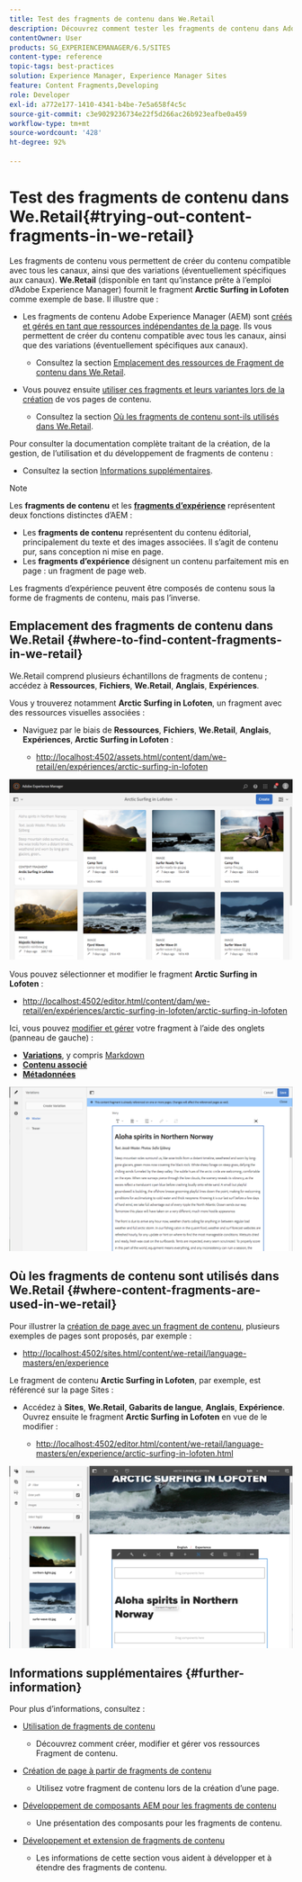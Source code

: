 ```yaml
---
title: Test des fragments de contenu dans We.Retail
description: Découvrez comment tester les fragments de contenu dans Adobe Experience Manager à l’aide de We.Retail.
contentOwner: User
products: SG_EXPERIENCEMANAGER/6.5/SITES
content-type: reference
topic-tags: best-practices
solution: Experience Manager, Experience Manager Sites
feature: Content Fragments,Developing
role: Developer
exl-id: a772e177-1410-4341-b4be-7e5a658f4c5c
source-git-commit: c3e9029236734e22f5d266ac26b923eafbe0a459
workflow-type: tm+mt
source-wordcount: '428'
ht-degree: 92%

---
```


# Test des fragments de contenu dans We.Retail{#trying-out-content-fragments-in-we-retail}

Les fragments de contenu vous permettent de créer du contenu compatible avec tous les canaux, ainsi que des variations (éventuellement spécifiques aux canaux). **We.Retail** (disponible en tant qu’instance prête à l’emploi d’Adobe Experience Manager) fournit le fragment **Arctic Surfing in Lofoten** comme exemple de base. Il illustre que :

* Les fragments de contenu Adobe Experience Manager (AEM) sont [créés et gérés en tant que ressources indépendantes de la page](/help/assets/content-fragments/content-fragments.md). Ils vous permettent de créer du contenu compatible avec tous les canaux, ainsi que des variations (éventuellement spécifiques aux canaux).

   * Consultez la section [Emplacement des ressources de Fragment de contenu dans We.Retail](#where-to-find-content-fragments-in-we-retail).

* Vous pouvez ensuite [utiliser ces fragments et leurs variantes lors de la création](/help/sites-authoring/content-fragments.md) de vos pages de contenu.

   * Consultez la section [Où les fragments de contenu sont-ils utilisés dans We.Retail](#where-content-fragments-are-used-in-we-retail).

Pour consulter la documentation complète traitant de la création, de la gestion, de l’utilisation et du développement de fragments de contenu :

* Consultez la section [Informations supplémentaires](#further-information).

>[!NOTE]
>
>Les **fragments de contenu** et les **[fragments d’expérience](/help/sites-authoring/experience-fragments.md)** représentent deux fonctions distinctes d’AEM :
>
>* Les **fragments de contenu** représentent du contenu éditorial, principalement du texte et des images associées. Il s’agit de contenu pur, sans conception ni mise en page.
>* Les **fragments d’expérience** désignent un contenu parfaitement mis en page : un fragment de page web.
>
>Les fragments d’expérience peuvent être composés de contenu sous la forme de fragments de contenu, mais pas l’inverse.

## Emplacement des fragments de contenu dans We.Retail {#where-to-find-content-fragments-in-we-retail}

We.Retail comprend plusieurs échantillons de fragments de contenu ; accédez à **Ressources**, **Fichiers**, **We.Retail**, **Anglais**, **Expériences**.

Vous y trouverez notamment **Arctic Surfing in Lofoten**, un fragment avec des ressources visuelles associées :

* Naviguez par le biais de **Ressources**, **Fichiers**, **We.Retail**, **Anglais**, **Expériences**, **Arctic Surfing in Lofoten** :

   * [http://localhost:4502/assets.html/content/dam/we-retail/en/expériences/arctic-surfing-in-lofoten](http://localhost:4502/assets.html/content/dam/we-retail/en/experiences/arctic-surfing-in-lofoten)

![cf-44](assets/cf-44.png)

Vous pouvez sélectionner et modifier le fragment **Arctic Surfing in Lofoten** :

* [http://localhost:4502/editor.html/content/dam/we-retail/en/expériences/arctic-surfing-in-lofoten/arctic-surfing-in-lofoten](http://localhost:4502/editor.html/content/dam/we-retail/en/experiences/arctic-surfing-in-lofoten/arctic-surfing-in-lofoten)

Ici, vous pouvez [modifier et gérer](/help/assets/content-fragments/content-fragments.md) votre fragment à l’aide des onglets (panneau de gauche) :

<!--![cf-45-aa](do-not-localize/cf-45-aa.png) ![cf-45-a](do-not-localize/cf-45-a.png) ASSET does not exist-->

* **[Variations](/help/assets/content-fragments/content-fragments-variations.md)**, y compris [Markdown](/help/assets/content-fragments/content-fragments-markdown.md) 
* **[Contenu associé](/help/assets/content-fragments/content-fragments-assoc-content.md)**
* **[Métadonnées](/help/assets/content-fragments/content-fragments-metadata.md)**

![cf-46](assets/cf-46.png)

## Où les fragments de contenu sont utilisés dans We.Retail {#where-content-fragments-are-used-in-we-retail}

Pour illustrer la [création de page avec un fragment de contenu](/help/sites-authoring/content-fragments.md), plusieurs exemples de pages sont proposés, par exemple :

* [http://localhost:4502/sites.html/content/we-retail/language-masters/en/experience](http://localhost:4502/sites.html/content/we-retail/language-masters/en/experience)

Le fragment de contenu **Arctic Surfing in Lofoten**, par exemple, est référencé sur la page Sites :

* Accédez à **Sites**, **We.Retail**, **Gabarits de langue**, **Anglais**, **Expérience**. Ouvrez ensuite le fragment **Arctic Surfing in Lofoten** en vue de le modifier :

   * [http://localhost:4502/editor.html/content/we-retail/language-masters/en/experience/arctic-surfing-in-lofoten.html](http://localhost:4502/editor.html/content/we-retail/language-masters/en/experience/arctic-surfing-in-lofoten.html)

![cf-53](assets/cf-53.png)

## Informations supplémentaires {#further-information}

Pour plus d’informations, consultez :

* [Utilisation de fragments de contenu](/help/assets/content-fragments/content-fragments.md)

   * Découvrez comment créer, modifier et gérer vos ressources Fragment de contenu.

* [Création de page à partir de fragments de contenu](/help/sites-authoring/content-fragments.md)

   * Utilisez votre fragment de contenu lors de la création d’une page.

* [Développement de composants AEM pour les fragments de contenu](/help/sites-developing/components-content-fragments.md)

   * Une présentation des composants pour les fragments de contenu.

* [Développement et extension de fragments de contenu](/help/sites-developing/customizing-content-fragments.md)

   * Les informations de cette section vous aident à développer et à étendre des fragments de contenu.
